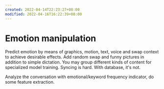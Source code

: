```yaml
---
created: 2022-04-14T22:23:27+08:00
modified: 2022-04-16T16:22:39+08:00
---
```


# Emotion manipulation

Predict emotion by means of graphics, motion, text, voice and swap context to achieve desirable effects.
Add random swap and funny pictures in addition to simple dictation.
You may group different kinds of content for specialized model training.
Syncing is hard. With database, it's not.

Analyze the conversation with emotional/keyword frequency indicator, do some feature extraction.
